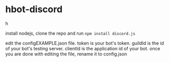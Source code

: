 # hbot-discord
h

install nodejs, clone the repo and run ```npm install discord.js```

edit the configEXAMPLE.json file.
token is your bot's token.
guildId is the id of your bot's testing server.
clientId is the application id of your bot.
once you are done with editing the file, rename it to config.json
